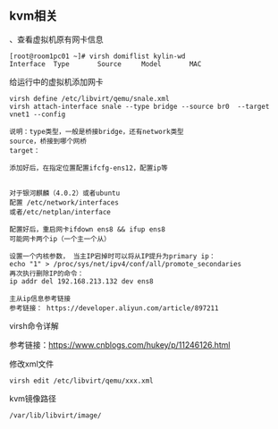 ## kvm相关





、查看虚拟机原有网卡信息

```cobol
[root@room1pc01 ~]# virsh domiflist kylin-wd
Interface  Type       Source     Model       MAC
```





给运行中的虚拟机添加网卡

```
virsh define /etc/libvirt/qemu/snale.xml
virsh attach-interface snale --type bridge --source br0  --target vnet1 --config

说明：type类型，一般是桥接bridge，还有network类型
source，桥接到哪个网桥
target：

添加好后，在指定位置配置ifcfg-ens12，配置ip等


对于银河麒麟（4.0.2）或者ubuntu
配置 /etc/network/interfaces
或者/etc/netplan/interface

配置好后，重启网卡ifdown ens8 && ifup ens8
可能网卡两个ip（一个主一个从）

设置一个内核参数， 当主IP宕掉时可以将从IP提升为primary ip： 
echo "1" > /proc/sys/net/ipv4/conf/all/promote_secondaries
再次执行删除IP的命令：
ip addr del 192.168.213.132 dev ens8

主从ip信息参考链接
参考链接： https://developer.aliyun.com/article/897211
```







virsh命令详解

参考链接：https://www.cnblogs.com/hukey/p/11246126.html







修改xml文件

```
virsh edit /etc/libvirt/qemu/xxx.xml
```



kvm镜像路径

```
/var/lib/libvirt/image/
```














